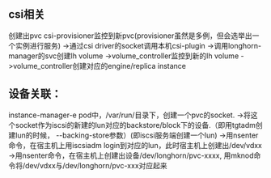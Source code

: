 ## csi相关
创建出pvc
csi-provisioner监控到新pvc(provisioner虽然是多例，但会选举出一个实例进行服务)
->通过csi driver的socket调用本机csi-plugin
->调用longhorn-manager的svc创建lh volume
->volume_controller监控到新的lh volume
->volume_controller创建对应的engine/replica instance




## 设备关联：
instance-manager-e pod中，/var/run/目录下，创建一个pvc的socket.
->将这个socket作为iscsi的新建的lun对应的backstore/block下的设备.（即用tgtadm创建lun的时候， --backing-store参数）(即iscsi服务端创建一个lun)
->用nsenter命令，在宿主机上用iscsiadm login到对应的lun，此时宿主机上创建出/dev/vdxx
->用nsenter命令，在宿主机上创建出设备/dev/longhorn/pvc-xxxx, 用mknod命令将/dev/vdxx与/dev/longhorn/pvc-xxx对应起来
